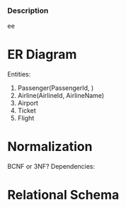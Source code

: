 ### Description ###
ee

# ER Diagram # 
Entities: 
1. Passenger(PassengerId, )
2. Airline(AirlineId, AirlineName)
3. Airport
4. Ticket
5. Flight

# Normalization
BCNF or 3NF?
Dependencies: 

# Relational Schema #


